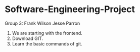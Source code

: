 # Software-Engineering-Project
Group 3: Frank Wilson
         Jesse Parron

1. We are starting with the frontend.
2. Download GIT.
3. Learn the basic commands of git.
